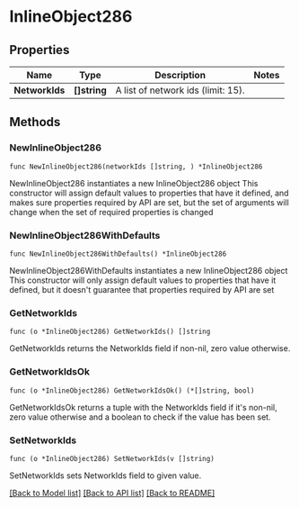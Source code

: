 # InlineObject286

## Properties

Name | Type | Description | Notes
------------ | ------------- | ------------- | -------------
**NetworkIds** | **[]string** | A list of network ids (limit: 15). | 

## Methods

### NewInlineObject286

`func NewInlineObject286(networkIds []string, ) *InlineObject286`

NewInlineObject286 instantiates a new InlineObject286 object
This constructor will assign default values to properties that have it defined,
and makes sure properties required by API are set, but the set of arguments
will change when the set of required properties is changed

### NewInlineObject286WithDefaults

`func NewInlineObject286WithDefaults() *InlineObject286`

NewInlineObject286WithDefaults instantiates a new InlineObject286 object
This constructor will only assign default values to properties that have it defined,
but it doesn't guarantee that properties required by API are set

### GetNetworkIds

`func (o *InlineObject286) GetNetworkIds() []string`

GetNetworkIds returns the NetworkIds field if non-nil, zero value otherwise.

### GetNetworkIdsOk

`func (o *InlineObject286) GetNetworkIdsOk() (*[]string, bool)`

GetNetworkIdsOk returns a tuple with the NetworkIds field if it's non-nil, zero value otherwise
and a boolean to check if the value has been set.

### SetNetworkIds

`func (o *InlineObject286) SetNetworkIds(v []string)`

SetNetworkIds sets NetworkIds field to given value.



[[Back to Model list]](../README.md#documentation-for-models) [[Back to API list]](../README.md#documentation-for-api-endpoints) [[Back to README]](../README.md)


